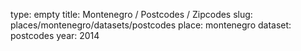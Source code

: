 type: empty
title: Montenegro / Postcodes / Zipcodes
slug: places/montenegro/datasets/postcodes
place: montenegro
dataset: postcodes
year: 2014
